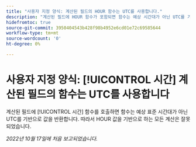 ```yaml
---
title: "사용자 지정 양식: 계산된 필드의 HOUR 함수는 UTC를 사용합니다."
description: "계산된 필드에 HOUR 함수가 포함되면 함수는 예상 시간대가 아닌 UTC를 기반으로 값을 반환합니다. 따라서 HOUR 값을 기반으로 한 모든 계산은 잘못되었습니다."
hidefromtoc: true
source-git-commit: 3950404543b428f98b4952e6cd01e72c69585644
workflow-type: tm+mt
source-wordcount: '0'
ht-degree: 0%

---
```



# 사용자 지정 양식: [!UICONTROL 시간] 계산된 필드의 함수는 UTC를 사용합니다

계산된 필드에 [!UICONTROL 시간] 함수를 호출하면 함수는 예상 표준 시간대가 아닌 UTC를 기반으로 값을 반환합니다. 따라서 HOUR 값을 기반으로 하는 모든 계산은 잘못되었습니다.

_2022년 10월 17일에 처음 보고되었습니다._

